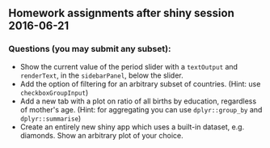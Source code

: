 ## Homework assignments after shiny session 2016-06-21

### Questions (you may submit any subset):

- Show the current value of the period slider with a `textOutput` and `renderText`, in the `sidebarPanel`, below the slider.
- Add the option of filtering for an arbitrary subset of countries. (Hint: use `checkboxGroupInput`)
- Add a new tab with a plot on ratio of all births by education, regardless of mother's age. (Hint: for aggregating you can use `dplyr::group_by` and `dplyr::summarise`)
- Create an entirely new shiny app which uses a built-in dataset, e.g. diamonds. Show an arbitrary plot of your choice.
